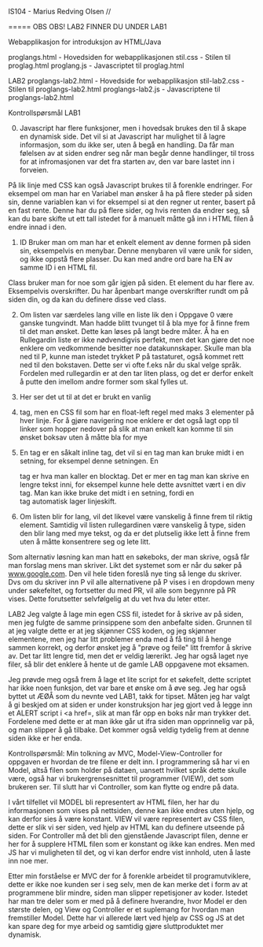 IS104 - Marius Redving Olsen //

===== OBS OBS! LAB2 FINNER DU UNDER LAB1

Webapplikasjon for introduksjon av HTML/Java

proglangs.html - Hovedsiden for webapplikasjonen
stil.css - Stilen til proglag.html
proglang.js - Javascriptet til proglag.html

LAB2
proglangs-lab2.html - Hovedside for webapplikasjon
stil-lab2.css - Stilen til proglangs-lab2.html
proglangs-lab2.js - Javascriptene til proglangs-lab2.html


Kontrollspørsmål LAB1

0) Javascript har flere funksjoner, men i hovedsak brukes den til å skape en dynamisk side.
Det vil si at Javascript har mulighet til å lagre informasjon, som du ikke ser, uten å begå en handling.
Da får man følelsen av at siden endrer seg når man begår denne handlinger, til tross for at infromasjonen
var det fra starten av, den var bare lastet inn i forveien. 

På lik linje med CSS kan også Javascript brukes til å forenkle endringer. For eksempel om man har en Variabel man
ønsker å ha på flere steder på siden sin, denne variablen kan vi for eksempel si at den regner ut renter, basert
på en fast rente. Denne har du på flere sider, og hvis renten da endrer seg, så kan du bare skifte ut ett tall
istedet for å manuelt måtte gå inn i HTML filen å endre innad i den.

1) ID Bruker man om man har et enkelt element av denne formen på siden sin, eksempelvis en menybar.
Denne menybaren vil være unik for siden, og ikke oppstå flere plasser. Du kan med andre ord bare ha EN
av samme ID i en HTML fil.

Class bruker man for noe som går igjen på siden. Et element du har flere av. Eksempelvis overskrifter. Du har
åpenbart mange overskrifter rundt om på siden din, og da kan du definere disse ved class.

2) Om listen var særdeles lang ville en liste lik den i Oppgave 0 være ganske tungvindt.
Man hadde blitt tvunget til å bla mye for å finne frem til det man ønsket. Dette kan løses på
langt bedre måter. Å ha en Rullegardin liste er ikke nødvendigvis perfekt, men det kan gjøre det noe enklere
om vedkommende besitter noe datakunnskaper. Skulle man bla ned til P, kunne man istedet trykket P på tastaturet,
også kommet rett ned til den bokstaven. Dette ser vi ofte f.eks når du skal  velge språk. Fordelen med rullegardin
er at den tar liten plass, og det er derfor enkelt å putte den imellom andre former som skal fylles ut.

3) Her ser det ut til at det er brukt en vanlig <LI> tag, men en CSS fil som har en float-left regel med maks 3
elementer på hver linje. For å gjøre navigering noe enklere er det også lagt opp til linker som hopper nedover på
slik at man enkelt kan komme til sin ønsket boksav uten å måtte bla for mye

4) En <span> tag er en såkalt inline tag, det vil si en tag man kan bruke midt i en setning, for eksempel 
<span>denne</span> setningen. En <div> tag er hva man kaller en blocktag. Det er mer en tag man kan skrive en lengre
tekst inni, for eksempel kunne hele dette avsnittet vært i en div tag. Man kan ikke bruke det midt i en setning, fordi
en <div> tag automatisk lager linjeskift.

5) Om listen blir for lang, vil det likevel være vanskelig å finne frem til riktig element. Samtidig vil listen
rullegardinen være vanskelig å type, siden den blir lang med mye tekst, og da er det plutselig ikke lett å finne frem
uten å måtte konsentrere seg og lete litt.

Som alternativ løsning kan man hatt en søkeboks, der man skrive, også får man forslag mens man skriver. Likt det
systemet som er når du søker på www.google.com. Den vil hele tiden foreslå nye ting så lenge du skriver. Dvs om du
skriver inn P vil alle alternativene på P vises i en dropdown meny under søkefeltet, og fortsetter du med PR, vil alle
som begynnre på PR vises. Dette forutsetter selvfølgelig at du vet hva du leter etter.


LAB2
Jeg valgte å lage min egen CSS fil, istedet for å skrive av på siden, men jeg fulgte de samme prinsippene som
den anbefalte siden. Grunnen til at jeg valgte dette er at jeg skjønner CSS koden, og jeg skjønner elementene, men
jeg har litt problemer enda med å få ting til å henge sammen korrekt, og derfor ønsket jeg å "prøve og feile" litt
fremfor å skrive av. Det tar litt lengre tid, men det er veldig lærerikt. Jeg har også laget nye filer, så blir det
enklere å hente ut de gamle LAB oppgavene mot eksamen.

Jeg prøvde meg også frem å lage et lite script for et søkefelt, dette scriptet har ikke noen funksjon, det var bare
et ønske om å øve seg. Jeg har også byttet ut ÆØÅ som du nevnte ved LAB1, takk for tipset. Måten jeg har valgt å gi
beskjed om at siden er under konstruksjon har jeg gjort ved å legge inn et ALERT script i <a href=, slik at man får
opp en boks når man trykker det. Fordelene med dette er at man ikke går ut ifra siden man opprinnelig var på, og man
slipper å gå tilbake. Det kommer også veldig tydelig frem at denne siden ikke er her enda.


Kontrollspørsmål:
Min tolkning av MVC, Model-View-Controller for oppgaven er hvordan de tre filene er delt inn. I programmering så
har vi en Model, altså filen som holder på dataen, uansett hvilket språk dette skulle være, også har vi
brukergrensesnittet til programmer (VIEW), det som brukeren ser. Til slutt har vi Controller, som kan flytte og endre
på data.

I vårt tilfellet vil MODEL bli representert av HTML filen, her har du informasjonen som vises på nettsiden, denne kan
ikke endres uten hjelp, og kan derfor sies å være konstant.
VIEW vil være representert av CSS filen, dette er slik vi ser siden, ved hjelp av HTML kan du definere utseende på
siden.
For Controller må det bli den gjenstående Javascript filen, denne er her for å supplere HTML filen som er konstant og
ikke kan endres. Men med JS har vi muligheten til det, og vi kan derfor endre vist innhold, uten å laste inn noe mer.

Etter min forståelse er MVC der for å forenkle arbeidet til programutviklere, dette er ikke noe kunden ser i seg selv,
men de kan merke det i form av at programmene blir mindre, siden man slipper repetisjoner av koder. Istedet har man
tre deler som er med på å definere hverandre, hvor Model er den største delen, og View og Controller er et suplemang
for hvordan man fremstiller Model. Dette har vi allerede lært ved hjelp av CSS og JS at det kan spare deg for mye
arbeid og samtidig gjøre sluttproduktet mer dynamisk. 
